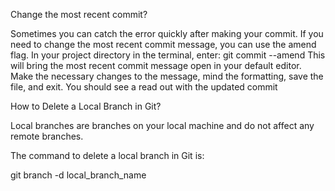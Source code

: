 Change the most recent commit?

Sometimes you can catch the error quickly after making your commit. If you need to change the most recent commit message, you can use the amend flag.
In your project directory in the terminal, enter:
git commit --amend
This will bring the most recent commit message open in your default editor. Make the necessary changes to the message, mind the formatting, save the file, and exit. You should see a read out with the updated commit

How to Delete a Local Branch in Git?

Local branches are branches on your local machine and do not affect any remote branches.

The command to delete a local branch in Git is:

git branch -d  local_branch_name
